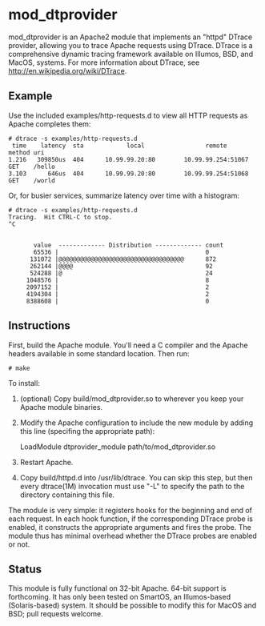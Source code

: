 mod_dtprovider
==============

mod_dtprovider is an Apache2 module that implements an "httpd" DTrace provider,
allowing you to trace Apache requests using DTrace.  DTrace is a comprehensive
dynamic tracing framework available on Illumos, BSD, and MacOS, systems.  For
more information about DTrace, see http://en.wikipedia.org/wiki/DTrace.


Example
-------

Use the included examples/http-requests.d to view all HTTP requests as Apache
completes them:

    # dtrace -s examples/http-requests.d
     time    latency  sta            local                 remote        method uri
    1.216   309850us  404      10.99.99.20:80        10.99.99.254:51067  GET    /hello
    3.103      646us  404      10.99.99.20:80        10.99.99.254:51068  GET    /world


Or, for busier services, summarize latency over time with a histogram:

    # dtrace -s examples/http-requests.d
    Tracing.  Hit CTRL-C to stop.
    ^C


           value  ------------- Distribution ------------- count    
           65536 |                                         0        
          131072 |@@@@@@@@@@@@@@@@@@@@@@@@@@@@@@@@@@@      872      
          262144 |@@@@                                     92       
          524288 |@                                        24       
         1048576 |                                         8        
         2097152 |                                         2        
         4194304 |                                         2        
         8388608 |                                         0        


Instructions
------------

First, build the Apache module.  You'll need a C compiler and the Apache
headers available in some standard location.  Then run:

    # make

To install:

1. (optional) Copy build/mod_dtprovider.so to wherever you keep your Apache
   module binaries.

2. Modify the Apache configuration to include the new module by adding this
   line (specifing the appropriate path):

    LoadModule dtprovider_module path/to/mod_dtprovider.so

3. Restart Apache.

4. Copy build/httpd.d into /usr/lib/dtrace.  You can skip this step, but then
   every dtrace(1M) invocation must use "-L" to specify the path to the
   directory containing this file.

The module is very simple: it registers hooks for the beginning and end of each
request.  In each hook function, if the corresponding DTrace probe is enabled,
it constructs the appropriate arguments and fires the probe.  The module thus
has minimal overhead whether the DTrace probes are enabled or not.


Status
-----

This module is fully functional on 32-bit Apache.  64-bit support is
forthcoming.  It has only been tested on SmartOS, an Illumos-based
(Solaris-based) system.  It should be possible to modify this for MacOS and
BSD; pull requests welcome.
